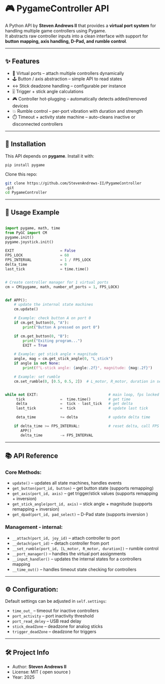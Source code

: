 # 🎮 PygameController API

A Python API by **Steven Andrews II** that provides a **virtual port system** for handling multiple game controllers using Pygame.  
It abstracts raw controller inputs into a clean interface with support for **button mapping, axis handling, D-Pad, and rumble control**.

---

## ✨ Features

- 🔌 Virtual ports – attach multiple controllers dynamically  
- 🕹️ Button / axis abstraction – simple API to read states  
- ↔️ Stick deadzone handling – configurable per instance  
- 🎚️ Trigger + stick angle calculations  
- 🎮 Controller hot-plugging – automatically detects added/removed devices  
- 💥 Rumble control – per-port vibration with duration and strength  
- ⏱️ Timeout + activity state machine – auto-cleans inactive or disconnected controllers  

---

## 🚀 Installation

This API depends on **pygame**. Install it with:

```bash
pip install pygame
```

Clone this repo:

```bash
git clone https://github.com/StevenAndrews-II/PygameController
.git
cd PygameController
```

---

## 📖 Usage Example

```python

import pygame, math, time
from PyGC import CM
pygame.init()
pygame.joystick.init()

EXIT                     = False
FPS_LOCK                 = 60
FPS_INTERVAL             = 1 / FPS_LOCK
delta_time               = 0
last_tick                = time.time()


# Create controller manager for 1 virtual ports
cm = CM(pygame, math, number_of_ports = 1, FPS_LOCK)


def APP():
    # update the internal state machines 
    cm.update() 

    # Example: check button A on port 0
    if cm.get_button(0, "A"):
        print("Button A pressed on port 0")

    if cm.get_button(0, "B"):
        print("Exiting program...")
        EXIT = True

    # Example: get stick angle + magnitude
    angle, mag = cm.get_stick_angle(0, "L_stick")
    if angle is not None:
        print(f"L-stick angle: {angle:.2f}°, magnitude: {mag:.2f}")

    # Example: set rumble
    cm.set_rumble(0, [0.5, 0.5, 2])  # L_motor, R_motor, duration in seconds


while not EXIT:                                # main loop, fps locked to 60 
     tick                =  time.time()        # get time 
     delta               =  tick - last_tick   # get delta 
     last_tick           =  tick               # update last tick 

     deta_time           += delta              # update delta time 

    if delta_time >= FPS_INTERVAL:             # reset delta, call FPS locked functions  
       APP()        
       delta_time        -= FPS_INTERVAL

```



---

## 📚 API Reference

### Core Methods:
- `update()`                        – updates all state machines, handles events  
- `get_button(port_id, button)`     – get button state (supports remapping)  
- `get_axis(port_id, axis)`         – get trigger/stick values (supports remapping + inversion)
- `get_stick_angle(port_id, axis)`  – stick angle + magnitude (supports remapping + inversion)
- `get_dpad(port_id, pad_select)`   – D-Pad state (supports inversion )

### Management - internal:
- `__attach(port_id, joy_id)`                           – attach controller to port  
- `__detach(port_id)`                                   – detach controller from port  
- `__set_rumble(port_id, [L_motor, R_motor, duration])` – rumble control
- `__port_manager()`                                    – handles the virtual port assignments 
- `__input_handler()`                                   – updates the internal states for a controllers mapping
- `__time_out()`                                        – handles timeout state checking for controllers

---

## ⚙️ Configuration:

Default settings can be adjusted in `self.settings`:
- `time_out_`          – timeout for inactive controllers  
- `port_activity`      – port inactivity threshold  
- `port_read_deley`    – USB read delay  
- `stick_deadZone`     – deadzone for analog sticks  
- `trigger_deadZone`   – deadzone for triggers  

---

## 🛠️ Project Info

- Author: **Steven Andrews II**  
- License: MIT ( open source )  
- Year: 2025  
